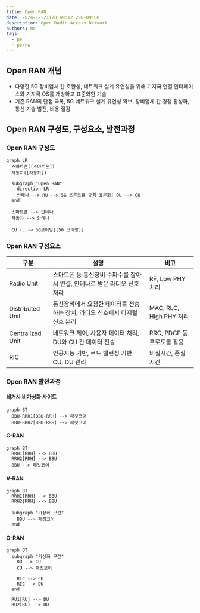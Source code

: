 ```yaml
---
title: Open RAN
date: 2024-12-21T20:49:12.290+09:00
description: Open Radio Access Network
authors: me
tags:
  - pe
  - pe/nw 
---
```


## Open RAN 개념

- 다양한 5G 장비업체 간 호환성, 네트워크 설계 유연성을 위해 기지국 연결 인터페이스와 기지국 OS를 개방하고 표준화한 기술
- 기존 RAN의 단점 극복, 5G 네트워크 설계 유연성 확보, 장비업체 간 경쟁 활성화, 통신 기술 발전, 비용 절감

## Open RAN 구성도, 구성요소, 발전과정

### Open RAN 구성도

```mermaid
graph LR
  스마트폰([스마트폰])
  자동차([자동차])

  subgraph "Open RAN"
    direction LR
    안테나 --> RU -->|5G 프론트홀 규격 표준화| DU --> CU
  end

  스마트폰 --> 안테나
  자동차 --> 안테나

  CU -..-> 5G코어망[(5G 코어망)]
```

### Open RAN 구성요소

| 구분 | 설명 | 비고 |
| --- | --- | --- |
| Radio Unit | 스마트폰 등 통신장비 주파수를 잡아서 연결, 안테나로 받은 라디오 신호 처리 | RF, Low PHY 처리 |
| Distributed Unit | 통신장비에서 요청한 데이터를 전송하는 장치, 라디오 신호에서 디지털 신호 분리 | MAC, RLC, High PHY 처리 |
| Centralized Unit | 네트워크 제어, 사용자 데이터 처리, DU와 CU 간 데이터 전송 | RRC, PDCP 등 프로토콜 활용 |
| RIC | 인공지능 기반, 로드 밸런싱 기반 CU, DU 관리 | 비실시간, 준실시간 |

### Open RAN 발전과정

#### 레거시 비가상화 사이트

```mermaid
graph BT
  BBU-RRH1[BBU-RRH] --> 패킷코어
  BBU-RRH2[BBU-RRH] --> 패킷코어
```

#### C-RAN

```mermaid
graph BT
  RRH1[RRH] --> BBU
  RRH2[RRH] --> BBU
  BBU --> 패킷코어
```

#### V-RAN

```mermaid
graph BT
  RRH1[RRH] --> BBU
  RRH2[RRH] --> BBU

  subgraph "가상화 구간"
    BBU --> 패킷코어
  end
```

#### O-RAN

```mermaid
graph BT
  subgraph "가상화 구간"
    DU --> CU
    CU --> 패킷코어

    RIC --> CU
    RIC --> DU
  end

  RU1[RU] --> DU
  RU2[RU] --> DU
```
